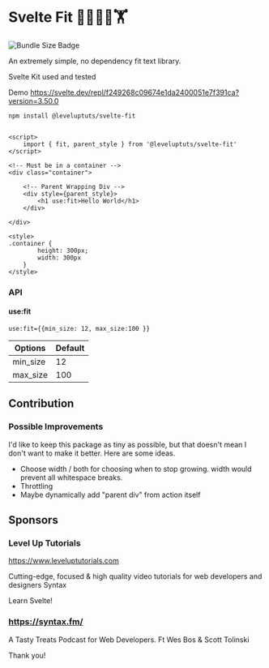# Svelte Fit 🏃‍♂️🏃‍♀️🏋️

![Bundle Size Badge](https://badgen.net/bundlephobia/minzip/@leveluptuts/svelte-fit)

An extremely simple, no dependency fit text library.

Svelte Kit used and tested

Demo
https://svelte.dev/repl/f249268c09674e1da2400051e7f391ca?version=3.50.0

`npm install @leveluptuts/svelte-fit`

```

<script>
	import { fit, parent_style } from '@leveluptuts/svelte-fit'
</script>

<!-- Must be in a container -->
<div class="container">

	<!-- Parent Wrapping Div -->
	<div style={parent_style}>
		<h1 use:fit>Hello World</h1>
	</div>

</div>

<style>
.container {
		height: 300px;
		width: 300px
	}
</style>

```

### API

#### use:fit

`use:fit={{min_size: 12, max_size:100 }}`

| Options  | Default |
| -------- | ------- |
| min_size | 12      |
| max_size | 100     |

## Contribution

### Possible Improvements

I'd like to keep this package as tiny as possible, but that doesn't mean I don't want to make it better. Here are some ideas.

- Choose width / both for choosing when to stop growing. width would prevent all whitespace breaks.
- Throttling
- Maybe dynamically add "parent div" from action itself

## Sponsors

### Level Up Tutorials

https://www.leveluptutorials.com

Cutting-edge, focused & high quality video tutorials for web developers and designers
Syntax

Learn Svelte!

### https://syntax.fm/

A Tasty Treats Podcast for Web Developers. Ft Wes Bos & Scott Tolinski

Thank you!
